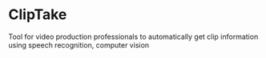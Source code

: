 # ClipTake
Tool for video production professionals to automatically get clip information using speech recognition, computer vision
